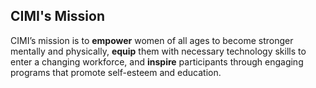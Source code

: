 ## CIMI's Mission

CIMI’s mission is to **empower** women of all ages to become stronger mentally and physically, **equip** them with necessary technology skills to enter a changing workforce, and **inspire** participants through engaging programs that promote self-esteem and education.
